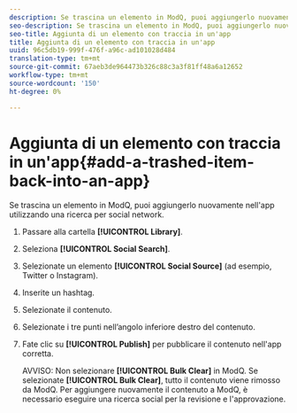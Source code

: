 ```yaml
---
description: Se trascina un elemento in ModQ, puoi aggiungerlo nuovamente nell'app utilizzando una ricerca per social network.
seo-description: Se trascina un elemento in ModQ, puoi aggiungerlo nuovamente nell'app utilizzando una ricerca per social network.
seo-title: Aggiunta di un elemento con traccia in un'app
title: Aggiunta di un elemento con traccia in un'app
uuid: 96c5db19-999f-476f-a96c-ad101028d484
translation-type: tm+mt
source-git-commit: 67aeb3de964473b326c88c3a3f81ff48a6a12652
workflow-type: tm+mt
source-wordcount: '150'
ht-degree: 0%

---
```



# Aggiunta di un elemento con traccia in un&#39;app{#add-a-trashed-item-back-into-an-app}

Se trascina un elemento in ModQ, puoi aggiungerlo nuovamente nell&#39;app utilizzando una ricerca per social network.

1. Passare alla cartella **[!UICONTROL Library]**.
1. Seleziona **[!UICONTROL Social Search]**.
1. Selezionate un elemento **[!UICONTROL Social Source]** (ad esempio, Twitter o Instagram).
1. Inserite un hashtag.
1. Selezionate il contenuto.
1. Selezionate i tre punti nell’angolo inferiore destro del contenuto.
1. Fate clic su **[!UICONTROL Publish]** per pubblicare il contenuto nell&#39;app corretta.

   AVVISO: Non selezionare **[!UICONTROL Bulk Clear]** in ModQ. Se selezionate **[!UICONTROL Bulk Clear]**, tutto il contenuto viene rimosso da ModQ. Per aggiungere nuovamente il contenuto a ModQ, è necessario eseguire una ricerca social per la revisione e l&#39;approvazione.
